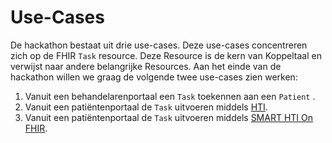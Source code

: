 # Use-Cases

De hackathon bestaat uit drie use-cases. Deze use-cases concentreren zich op de FHIR `Task` resource. Deze Resource is de kern van Koppeltaal en verwijst naar andere belangrijke Resources. Aan het einde van de hackathon willen we graag de volgende twee use-cases zien werken:

1. Vanuit een behandelarenportaal een `Task` toekennen aan een `Patient` .
2. Vanuit een patiëntenportaal de `Task` uitvoeren middels [HTI](../../technische-howto/launchen/).
3. Vanuit een patiëntenportaal de `Task` uitvoeren middels [SMART HTI On FHIR](../../technische-howto/launchen/smart-hti-on-fhir.md).


